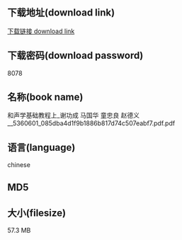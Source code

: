 ## 下载地址(download link)
[下载链接 download link](https://tutu365.netlify.app/?s=%E5%92%8C%E5%A3%B0%E5%AD%A6%E5%9F%BA%E7%A1%80%E6%95%99%E7%A8%8B%E4%B8%8A_%E8%B0%A2%E5%8A%9F%E6%88%90+%E9%A9%AC%E5%9B%BD%E5%8D%8E+%E7%AB%A5%E5%BF%A0%E8%89%AF+%E8%B5%B5%E5%BE%B7%E4%B9%89__5360601_085dba4d1f9b1886b817d74c507eabf7.pdf)

## 下载密码(download password)
8078

## 名称(book name)
和声学基础教程上_谢功成 马国华 童忠良 赵德义__5360601_085dba4d1f9b1886b817d74c507eabf7.pdf.pdf

## 语言(language)
chinese

## MD5


## 大小(filesize)
57.3 MB
